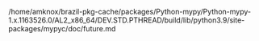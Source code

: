 /home/amknox/brazil-pkg-cache/packages/Python-mypy/Python-mypy-1.x.1163526.0/AL2_x86_64/DEV.STD.PTHREAD/build/lib/python3.9/site-packages/mypyc/doc/future.md